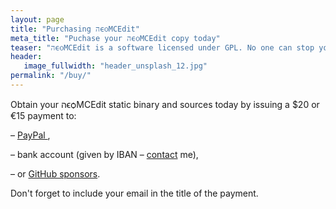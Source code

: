 ```yaml
---
layout: page
title: "Purchasing הϵѻMCEdit"
meta_title: "Puchase your הϵѻMCEdit copy today"
teaser: "הϵѻMCEdit is a software licensed under GPL. No one can stop you from distributing it further. You may also obtain it somewhere for free – no problem! However, by paying for your copy you'll get «<a href='/buy/Benefits/'>benefits</a>» like support and 7 customization requests per year."
header:
   image_fullwidth: "header_unsplash_12.jpg"
permalink: "/buy/"
---
```


<p>
Obtain your הϵѻMCEdit static binary and sources today by issuing a $20 or €15 payment to:<br/>
<p>
– <a href="https://www.paypal.com/cgi-bin/webscr?cmd=_s-xclick&hosted_button_id=D54B3S7C6HGME">
PayPal
</a>,
</p>
<p>
– bank account (given by IBAN – <a href="mailto:sgniazdowski@gmail.com">contact</a> me),
</p>
<p>
– or <a href="https://github.com/sponsors/psprint">GitHub sponsors</a>.
</p>

Don't forget to include your email in the title of the payment.
